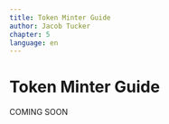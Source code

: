 ```yaml
---
title: Token Minter Guide
author: Jacob Tucker
chapter: 5
language: en
---
```


# Token Minter Guide

COMING SOON
